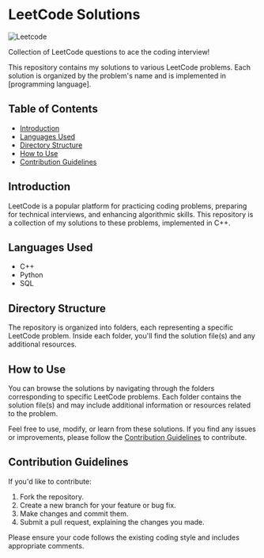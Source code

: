 # LeetCode Solutions

![Leetcode](https://socialify.git.ci/neerajcodes888/Leetcode/image?description=1&descriptionEditable=Welcome%20to%20my%20LeetCode%20Data%20Structures%20and%20Algorithms%20(DSA)%20solutions%20repository!%20%F0%9F%8C%9F%20Dive%20into%20a%20curated%20collection%20of%20my%20solutions%20to%20LeetCode&font=Bitter&language=1&name=1&owner=1&pattern=Solid&theme=Dark)


Collection of LeetCode questions to ace the coding interview!


This repository contains my solutions to various LeetCode problems. Each solution is organized by the problem's name and is implemented in [programming language].

## Table of Contents

- [Introduction](#introduction)
- [Languages Used](#languages-used)
- [Directory Structure](#directory-structure)
- [How to Use](#how-to-use)
- [Contribution Guidelines](#contribution-guidelines)


## Introduction

LeetCode is a popular platform for practicing coding problems, preparing for technical interviews, and enhancing algorithmic skills. This repository is a collection of my solutions to these problems, implemented in C++.

## Languages Used

- C++
- Python
- SQL

## Directory Structure

The repository is organized into folders, each representing a specific LeetCode problem. Inside each folder, you'll find the solution file(s) and any additional resources.


## How to Use

You can browse the solutions by navigating through the folders corresponding to specific LeetCode problems. Each folder contains the solution file(s) and may include additional information or resources related to the problem.

Feel free to use, modify, or learn from these solutions. If you find any issues or improvements, please follow the [Contribution Guidelines](#contribution-guidelines) to contribute.

## Contribution Guidelines

If you'd like to contribute:

1. Fork the repository.
2. Create a new branch for your feature or bug fix.
3. Make changes and commit them.
4. Submit a pull request, explaining the changes you made.

Please ensure your code follows the existing coding style and includes appropriate comments.



